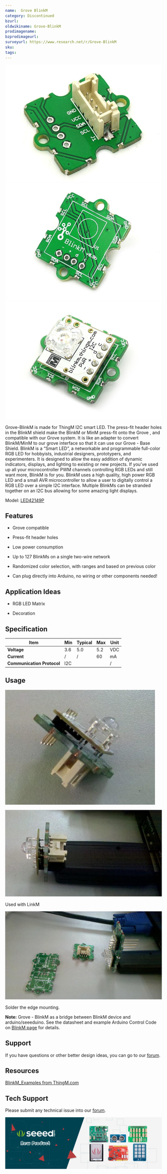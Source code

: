 ```yaml
---
name:  Grove BlinkM‏‎
category: Discontinued
bzurl:
oldwikiname: Grove-BlinkM‏‎
prodimagename:
bzprodimageurl:
surveyurl: https://www.research.net/r/Grove-BlinkM
sku:
tags:
---
```


![](https://github.com/SeeedDocument/Grove-BlinkM/raw/master/img/Tbkms.jpg) ![](https://github.com/SeeedDocument/Grove-BlinkM/raw/master/img/Tbkms_01.jpg) ![](https://github.com/SeeedDocument/Grove-BlinkM/raw/master/img/Tbkms_02.jpg)

Grove-BlinkM is made for ThingM I2C smart LED. The press-fit header holes in the BlinkM shield make the BlinkM or MinM press-fit onto the Grove , and compatible with our Grove system. It is like an adapter to convert BlinkM/MinM to our grove interface so that it can use our Grove - Base Shield.
 BlinkM is a “Smart LED”, a networkable and programmable full-color RGB LED for hobbyists, industrial designers, prototypers, and experimenters. It is designed to allow the easy addition of dynamic indicators, displays, and lighting to existing or new projects. If you’ve used up all your microcontroller PWM channels controlling RGB LEDs and still want more, BlinkM is for you. BlinkM uses a high quality, high power RGB LED and a small AVR microcontroller to allow a user to digitally control a RGB LED over a simple I2C interface. Multiple BlinkMs can be stranded together on an I2C bus allowing for some amazing light displays.

Model: [LED42149P](http://www.seeedstudio.com/depot/grove-blinkm-p-826.html?cPath=156_157)



##   Features   ##

- Grove compatible

- Press-fit header holes

- Low power consumption

- Up to 127 BlinkMs on a single two-wire network

- Randomized color selection, with ranges and based on previous color

- Can plug directly into Arduino, no wiring or other components needed!

##   Application Ideas   ##

- RGB LED Matrix

- Decoration

##   Specification   ##

 |Item| Min| Typical| Max| Unit|
 |---|---|---|---|---|
| **Voltage**|3.6|5.0|5.2| VDC|
 |**Current**|/| /| 60|mA|
 |**Communication Protocol**| I2C|||/|

##   Usage   ##

![](https://github.com/SeeedDocument/Grove-BlinkM/raw/master/img/Twigblink2.jpg)

![](https://github.com/SeeedDocument/Grove-BlinkM/raw/master/img/Blinkmhw1.jpg)

Used with LinkM

![](https://github.com/SeeedDocument/Grove-BlinkM/raw/master/img/Blinkmhw2.jpg)

Solder the edge mounting.

**Note:** Grove - BlinkM as a bridge between BlinkM device and arduino/seeeduino. See the datasheet and example Arduino Control Code on [BlinkM page](http://www.seeedstudio.com/depot/blinkm-i2c-controlled-rgb-led-p-836.html?cPath=156_157) for details.


##   Support   ##

If you have questions or other better design ideas, you can go to our [forum](http://www.seeedstudio.com/forum).

##   Resources   ##

[BlinkM_Examples from ThingM.com](http://thingm.com/fileadmin/thingm/downloads/BlinkM_Examples.zip)

## Tech Support
Please submit any technical issue into our [forum](http://forum.seeedstudio.com/). <br /><p style="text-align:center"><a href="https://www.seeedstudio.com/act-4.html" target="_blank"><img src="https://github.com/SeeedDocument/Wiki_Banner/raw/master/new_product.jpg" /></a></p>